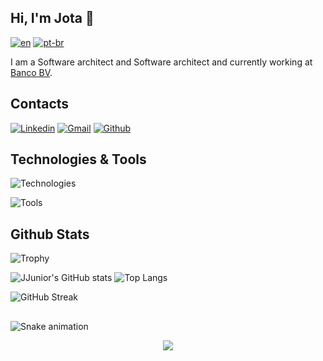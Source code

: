 ## Hi, I'm Jota 👋

[![en](https://img.shields.io/badge/lang-en-red.svg)](README.md)
[![pt-br](https://img.shields.io/badge/lang-pt--br-green.svg)](README.pt-br.md)

I am a Software architect and Software architect and currently working at [Banco BV](https://www.bancobv.com.br/).

## Contacts

[![Linkedin](https://img.shields.io/badge/LinkedIn-0A66C2.svg?style=for-the-badge&logo=LinkedIn&logoColor=white)](https://www.linkedin.com/in/joaomaranhaojunior/)
[![Gmail](https://img.shields.io/badge/Gmail-EA4335.svg?style=for-the-badge&logo=Gmail&logoColor=white)](mailto:jjjunior@gmail.com)
[![Github](https://img.shields.io/badge/GitHub-181717.svg?style=for-the-badge&logo=GitHub&logoColor=white)](https://github.com/jjjunior)


## Technologies & Tools

![Technologies](https://skillicons.dev/icons?i=css,git,html,java,js,kotlin,kubernetes,mysql,react,spring,ts)

![Tools](https://skillicons.dev/icons?i=docker,gcp,github,gradle,grafana,idea,jenkins,linux,maven,postman,rabbitmq,vscode)

## Github Stats

![Trophy](https://github-profile-trophy.vercel.app/?username=jjjunior&theme=gruvbox&column=7)

![JJunior's GitHub stats](https://github-readme-stats.vercel.app/api?username=jjjunior&count_private=true&show_icons=true&theme=gruvbox)
![Top Langs](https://github-readme-stats.vercel.app/api/top-langs/?username=jjjunior&langs_count=8&layout=compact&theme=gruvbox)

![GitHub Streak](https://streak-stats.demolab.com/?user=jjjunior&theme=gruvbox)

##

![Snake animation](https://github.com/kleitonutida/jjjunior/blob/output/github-contribution-grid-snake.svg)

<div align="center">
  <img src="https://komarev.com/ghpvc/?username=jjjunior&&style=flat-square" align="center" />
</div>

